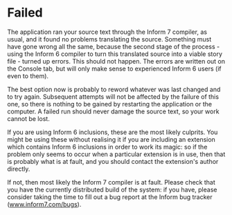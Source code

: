 # Failed

The application ran your source text through the Inform 7 compiler, as usual,
and it found no problems translating the source. Something must have gone wrong
all the same, because the second stage of the process - using the Inform 6
compiler to turn this translated source into a viable story file - turned up
errors. This should not happen. The errors are written out on the Console tab,
but will only make sense to experienced Inform 6 users (if even to them).

The best option now is probably to reword whatever was last changed and to try
again. Subsequent attempts will not be affected by the failure of this one, so
there is nothing to be gained by restarting the application or the computer. A
failed run should never damage the source text, so your work cannot be lost.

If you are using Inform 6 inclusions, these are the most likely culprits. You
might be using these without realising it if you are including an extension
which contains Inform 6 inclusions in order to work its magic: so if the problem
only seems to occur when a particular extension is in use, then that is probably
what is at fault, and you should contact the extension's author directly.

If not, then most likely the Inform 7 compiler is at fault. Please check that
you have the currently distributed build of the system: if you have, please
consider taking the time to fill out a bug report at the Inform bug tracker
(www.inform7.com/bugs).
